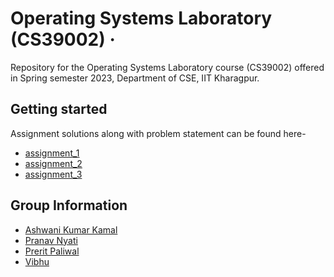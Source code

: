 # Operating Systems Laboratory (CS39002) &middot;

>

Repository for the Operating Systems Laboratory course (CS39002) offered in Spring semester 2023, Department of CSE, IIT Kharagpur.

## Getting started

Assignment solutions along with problem statement can be found here-

- [assignment_1](/asgn1/README.md)
- [assignment_2](/asgn2/README.md)
- [assignment_3](/asgn3/README.md)

## Group Information

- [Ashwani Kumar Kamal](https://github.com/sneaky-potato)
- [Pranav Nyati](https://github.com/PranavNyati)
- [Prerit Paliwal](https://github.com/preritpaliwal)
- [Vibhu](https://github.com/vibhu-yadav)